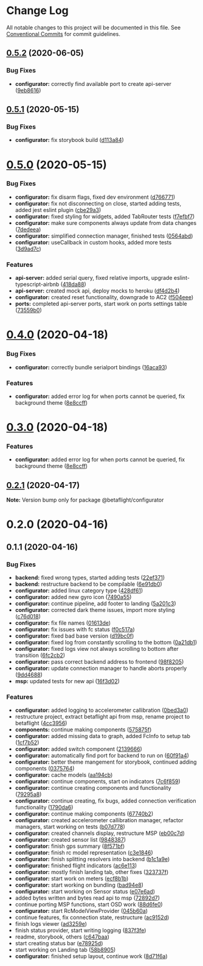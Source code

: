 # Change Log

All notable changes to this project will be documented in this file.
See [Conventional Commits](https://conventionalcommits.org) for commit guidelines.

## [0.5.2](https://github.com/freshollie/fresh-configurator/compare/@betaflight/configurator@0.5.1...@betaflight/configurator@0.5.2) (2020-06-05)


### Bug Fixes

* **configurator:** correctly find available port to create api-server ([9eb8616](https://github.com/freshollie/fresh-configurator/commit/9eb8616cc1dbce1fc7893e8ec26fd74c9a801dd4))





## [0.5.1](https://github.com/freshollie/fresh-configurator/compare/@betaflight/configurator@0.5.0...@betaflight/configurator@0.5.1) (2020-05-15)


### Bug Fixes

* **configurator:** fix storybook build ([d113a84](https://github.com/freshollie/fresh-configurator/commit/d113a842798c76e865a6b86bd8807d68df54962f))





# [0.5.0](https://github.com/freshollie/fresh-configurator/compare/@betaflight/configurator@0.4.0...@betaflight/configurator@0.5.0) (2020-05-15)


### Bug Fixes

* **configurator:** fix disarm flags, fixed dev environment ([d766771](https://github.com/freshollie/fresh-configurator/commit/d7667717d9924aa9e682196522e83dae8adc686f))
* **configurator:** fix not disconnecting on close, started adding tests, added jest eslint plugin ([cbe29a3](https://github.com/freshollie/fresh-configurator/commit/cbe29a3eedb2a84768c8ddf30dbd7e56cba0d891))
* **configurator:** fixed styling for widgets, added TabRouter tests ([f7efbf7](https://github.com/freshollie/fresh-configurator/commit/f7efbf7e411b37ff0548cdfffe73a734f414a108))
* **configurator:** make sure components always update from data changes ([7dedeea](https://github.com/freshollie/fresh-configurator/commit/7dedeeab1d8ae56627917f480bcb425029742f30))
* **configurator:** simplified connection manager, finished tests ([0564abd](https://github.com/freshollie/fresh-configurator/commit/0564abd27a5b749af249845986a17dc694015bb6))
* **configurator:** useCallback in custom hooks, added more tests ([3d9ad7c](https://github.com/freshollie/fresh-configurator/commit/3d9ad7c056247e5526b276938857ef2d948c19cd))


### Features

* **api-server:** added serial query, fixed relative imports, upgrade eslint-typescript-airbnb ([418da88](https://github.com/freshollie/fresh-configurator/commit/418da881d80f04f8cd78f9f138fecb725845e6f9))
* **api-server:** created mock api, deploy mocks to heroku ([df4d2b4](https://github.com/freshollie/fresh-configurator/commit/df4d2b456d6dac1147b5f8732eda5e383dcb8af4))
* **configurator:** created reset functionality, downgrade to AC2 ([f504eee](https://github.com/freshollie/fresh-configurator/commit/f504eee0f0c2f997296637da4ec13cddadfa8cdb))
* **ports:** completed api-server ports, start work on ports settings table ([73559b0](https://github.com/freshollie/fresh-configurator/commit/73559b01cbfe49d80ac165139859933e0175f8a9))





# [0.4.0](https://github.com/freshollie/fresh-configurator/compare/@betaflight/configurator@0.2.1...@betaflight/configurator@0.4.0) (2020-04-18)


### Bug Fixes

* **configurator:** correctly bundle serialport bindings ([16aca93](https://github.com/freshollie/fresh-configurator/commit/16aca93239f0dd662571f31a0b9ac5852cce387f))


### Features

* **configurator:** added error log for when ports cannot be queried, fix background theme ([8e8ccff](https://github.com/freshollie/fresh-configurator/commit/8e8ccff29c794b7778286e73a0098690a715dcc5))





# [0.3.0](https://github.com/freshollie/fresh-configurator/compare/@betaflight/configurator@0.2.1...@betaflight/configurator@0.3.0) (2020-04-18)


### Features

* **configurator:** added error log for when ports cannot be queried, fix background theme ([8e8ccff](https://github.com/freshollie/fresh-configurator/commit/8e8ccff29c794b7778286e73a0098690a715dcc5))





## [0.2.1](https://github.com/freshollie/electron-configurator/compare/@betaflight/configurator@0.2.0...@betaflight/configurator@0.2.1) (2020-04-17)

**Note:** Version bump only for package @betaflight/configurator





# 0.2.0 (2020-04-16)



## 0.1.1 (2020-04-16)


### Bug Fixes

* **backend:** fixed wrong types, started adding tests ([22ef371](https://github.com/freshollie/electron-configurator/commit/22ef371b0243e0efb68d668a721032d535d580d5))
* **backend:** restructure backend to be compilable ([6e91db0](https://github.com/freshollie/electron-configurator/commit/6e91db06a1e54c1889073c7e8a97e00f857fb2fd))
* **configurator:** added linux category type ([428df61](https://github.com/freshollie/electron-configurator/commit/428df61a01c98489653f3b31822cab4d60a90494))
* **configurator:** added new gyro icon ([7490a55](https://github.com/freshollie/electron-configurator/commit/7490a55e6691d740ab9d2dc606a0c9e8c0b0efce))
* **configurator:** continue pipeline, add footer to landing ([5a201c3](https://github.com/freshollie/electron-configurator/commit/5a201c369a7ca3e980c5a99a995253fc2129255e))
* **configurator:** corrected dark theme issues, import more styling ([c76d018](https://github.com/freshollie/electron-configurator/commit/c76d018bae9c43da946e60c107094b63e22a9e19))
* **configurator:** fix file names ([01613de](https://github.com/freshollie/electron-configurator/commit/01613de1811738af26d89d04400584a8458ec43d))
* **configurator:** fix issues with fc status ([f0c517a](https://github.com/freshollie/electron-configurator/commit/f0c517a943b6a904c5322b6cfb6d575be38974f1))
* **configurator:** fixed bad base version ([d19bc0f](https://github.com/freshollie/electron-configurator/commit/d19bc0f4d90b21b3e0b315e5ff45740b8901876d))
* **configurator:** fixed log from constantly scrolling to the bottom ([0a21db1](https://github.com/freshollie/electron-configurator/commit/0a21db10df74ad7daa8f36929f3f0fdbeec2ae68))
* **configurator:** fixed logs view not always scrolling to bottom after transition ([6fc2cb2](https://github.com/freshollie/electron-configurator/commit/6fc2cb2fc4058fbcf83c1b79383a0bf0f9d035a8))
* **configurator:** pass correct backend address to frontend ([98f8205](https://github.com/freshollie/electron-configurator/commit/98f820594a16d864267eb55f54c6c15673c19726))
* **configurator:** update connection manager to handle aborts properly ([9dd4688](https://github.com/freshollie/electron-configurator/commit/9dd4688b6d34036e48b8ff6ef9acfcbd93fd0cd6))
* **msp:** updated tests for new api ([16f3d02](https://github.com/freshollie/electron-configurator/commit/16f3d027653f3ed8d877c2c08ccdc25c513b8278))


### Features

* **configurator:** added logging to accelerometer callibration ([0bed3a0](https://github.com/freshollie/electron-configurator/commit/0bed3a0dae2ea0c86d10c786ea972576f980e1e1))
* restructure project, extract betaflight api from msp, rename project to betaflight ([4cc3956](https://github.com/freshollie/electron-configurator/commit/4cc39561a28af15d75eadc64bdc025dbd664f8e5))
* **components:** continue making components ([575875f](https://github.com/freshollie/electron-configurator/commit/575875f0c2c4daafced963705a24d210e788df4d))
* **configurator:** added missing data to graph, added FcInfo to setup tab ([1cf7b52](https://github.com/freshollie/electron-configurator/commit/1cf7b5273d07fc9809d0d6dacc4acd4e188496c6))
* **configurator:** added switch component ([2139666](https://github.com/freshollie/electron-configurator/commit/2139666fe23e058d9fe34a5811b871fa1fb21bd5))
* **configurator:** automatically find port for backend to run on ([60f91a4](https://github.com/freshollie/electron-configurator/commit/60f91a4c46f4519e3b282ec1b877051059ed6c34))
* **configurator:** better theme mangement for storybook, continued adding components ([0375764](https://github.com/freshollie/electron-configurator/commit/0375764f250f894c2efe946303e43c69351c4b4a))
* **configurator:** cache models ([aa194cb](https://github.com/freshollie/electron-configurator/commit/aa194cbf97d9a71090b01f235b934abb6356fd25))
* **configurator:** continue components, start on indicators ([7c6f859](https://github.com/freshollie/electron-configurator/commit/7c6f859b0afae19c69f63b5348fdd0f7a5d81eda))
* **configurator:** continue creating components and functionality ([79295a8](https://github.com/freshollie/electron-configurator/commit/79295a8454c3ae1d46ae1f8ccc4d659b20cc9b66))
* **configurator:** continue creating, fix bugs, added connection verification functionality ([1790da6](https://github.com/freshollie/electron-configurator/commit/1790da62e535d909be2a691122621b583d3a6c68))
* **configurator:** continue making components ([67740b2](https://github.com/freshollie/electron-configurator/commit/67740b2f0238007b9a08d3ce76747d1f2f8be700))
* **configurator:** created accelerometer callibration manager, refactor managers, start working on tests ([b07d778](https://github.com/freshollie/electron-configurator/commit/b07d7785189bbf62a6cfdab148ed647028a3ed30))
* **configurator:** created channels display, restructure MSP ([eb00c7d](https://github.com/freshollie/electron-configurator/commit/eb00c7da4de2554335e0e80727c215e5eb783f39))
* **configurator:** created sensor list ([9848387](https://github.com/freshollie/electron-configurator/commit/98483877d1d2124799015370d5eea80dd9e82a3a))
* **configurator:** finish gps summary ([8f571bf](https://github.com/freshollie/electron-configurator/commit/8f571bfa245450e71d2a42dd995da7175dd0459f))
* **configurator:** finish rc model representation ([c3e1846](https://github.com/freshollie/electron-configurator/commit/c3e1846f71edf31a694b5a9a4a02b47a3157f6c5))
* **configurator:** finish splitting resolvers into backend ([b1c1a9e](https://github.com/freshollie/electron-configurator/commit/b1c1a9efb0558fd48aafa3a013cb4a11646bb687))
* **configurator:** finished flight indicators ([ac6e113](https://github.com/freshollie/electron-configurator/commit/ac6e113e7c4aab7aa01199b460ba1d8b63a85944))
* **configurator:** mostly finish landing tab, other fixes ([323737f](https://github.com/freshollie/electron-configurator/commit/323737f66be346a41964b78dde81df6260c4d845))
* **configurator:** start work on meters ([ecf8b1b](https://github.com/freshollie/electron-configurator/commit/ecf8b1bb20350526c52f38dd987d17f95368c74f))
* **configurator:** start working on bundling ([bad94e8](https://github.com/freshollie/electron-configurator/commit/bad94e8c879aba7ff39e0ff37140b83344f2bec5))
* **configurator:** start working on Sensor status ([e07e6ad](https://github.com/freshollie/electron-configurator/commit/e07e6ade865115fb6226a07dd2ef512e8226372a))
* added bytes written and bytes read api to msp ([72892d7](https://github.com/freshollie/electron-configurator/commit/72892d7de9868b9341c87566d42ab83f56d33234))
* continue porting MSP functions, start OSD work ([88d6fe0](https://github.com/freshollie/electron-configurator/commit/88d6fe07f2025ea887063502b39c1e9f500a2645))
* **configurator:** start RcModelViewProvider ([045b60a](https://github.com/freshollie/electron-configurator/commit/045b60a3d6e9f7a43042bbeeec11d669309bddf6))
* continue features, fix connection state, restructure ([ac9152d](https://github.com/freshollie/electron-configurator/commit/ac9152d7b67de63cb01ef4c717b2230bd85c3b2e))
* finish logs viewer ([ad3259e](https://github.com/freshollie/electron-configurator/commit/ad3259ec80bd3ebb2a8eaa7afdb8c509a6f10896))
* finish status provider, start writing logging ([837f3fe](https://github.com/freshollie/electron-configurator/commit/837f3fe4f3b6853f48afed673d83439dc1f4843a))
* readme, storybook, others ([c647baa](https://github.com/freshollie/electron-configurator/commit/c647baaddf16fd8f9f34a572151130c4ba35baf2))
* start creating status bar ([e78925d](https://github.com/freshollie/electron-configurator/commit/e78925d9404279c882bd68666b3e17aeb793743b))
* start working on Landing tab ([58b8905](https://github.com/freshollie/electron-configurator/commit/58b8905d7b9903b662389828c6e751940ae12721))
* **configurator:** finished setup layout, continue work ([8d71f6a](https://github.com/freshollie/electron-configurator/commit/8d71f6ae2c397bf743dde8ddddc1c64048ef1c9e))
